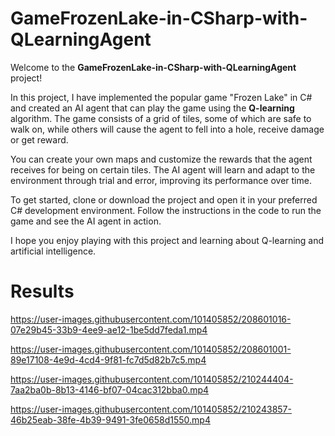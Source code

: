 # GameFrozenLake-in-CSharp-with-QLearningAgent

Welcome to the **GameFrozenLake-in-CSharp-with-QLearningAgent** project!

In this project, I have implemented the popular game "Frozen Lake" in C# and created an AI agent that can play the game using the **Q-learning** algorithm. The game consists of a grid of tiles, some of which are safe to walk on, while others will cause the agent to fell into a hole, receive damage or get reward.

You can create your own maps and customize the rewards that the agent receives for being on certain tiles. The AI agent will learn and adapt to the environment through trial and error, improving its performance over time.

To get started, clone or download the project and open it in your preferred C# development environment. Follow the instructions in the code to run the game and see the AI agent in action.

I hope you enjoy playing with this project and learning about Q-learning and artificial intelligence.


# Results

https://user-images.githubusercontent.com/101405852/208601016-07e29b45-33b9-4ee9-ae12-1be5dd7feda1.mp4

https://user-images.githubusercontent.com/101405852/208601001-89e17108-4e9d-4cd4-9f81-fc7d5d82b7c5.mp4



https://user-images.githubusercontent.com/101405852/210244404-7aa2ba0b-8b13-4146-bf07-04cac312bba0.mp4

https://user-images.githubusercontent.com/101405852/210243857-46b25eab-38fe-4b39-9491-3fe0658d1550.mp4
